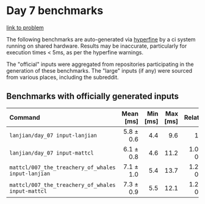 # Day 7 benchmarks

[link to problem](http://adventofcode.com/2021/day/7)

The following benchmarks are auto-generated via [hyperfine](https://github.com/sharkdp/hyperfine) by a ci system running on shared hardware. Results may be inaccurate, particularly for execution times < 5ms, as per the hyperfine warnings.

The "official" inputs were aggregated from repositories participating in the generation of these benchmarks. The "large" inputs (if any) were sourced from various places, including the subreddit.

## Benchmarks with officially generated inputs
| Command | Mean [ms] | Min [ms] | Max [ms] | Relative |
|:---|---:|---:|---:|---:|
| `lanjian/day_07 input-lanjian` | 5.8 ± 0.6 | 4.4 | 9.6 | 1.00 |
| `lanjian/day_07 input-mattcl` | 6.1 ± 0.8 | 4.6 | 11.2 | 1.04 ± 0.18 |
| `mattcl/007_the_treachery_of_whales input-lanjian` | 7.1 ± 1.0 | 5.4 | 13.7 | 1.22 ± 0.21 |
| `mattcl/007_the_treachery_of_whales input-mattcl` | 7.3 ± 0.9 | 5.5 | 12.1 | 1.25 ± 0.20 |
